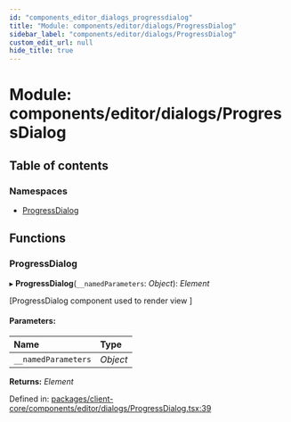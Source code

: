 ```yaml
---
id: "components_editor_dialogs_progressdialog"
title: "Module: components/editor/dialogs/ProgressDialog"
sidebar_label: "components/editor/dialogs/ProgressDialog"
custom_edit_url: null
hide_title: true
---
```


# Module: components/editor/dialogs/ProgressDialog

## Table of contents

### Namespaces

- [ProgressDialog](components_editor_dialogs_progressdialog.progressdialog.md)

## Functions

### ProgressDialog

▸ **ProgressDialog**(`__namedParameters`: *Object*): *Element*

[ProgressDialog component used to render view ]

#### Parameters:

Name | Type |
:------ | :------ |
`__namedParameters` | *Object* |

**Returns:** *Element*

Defined in: [packages/client-core/components/editor/dialogs/ProgressDialog.tsx:39](https://github.com/xr3ngine/xr3ngine/blob/66a84a950/packages/client-core/components/editor/dialogs/ProgressDialog.tsx#L39)
